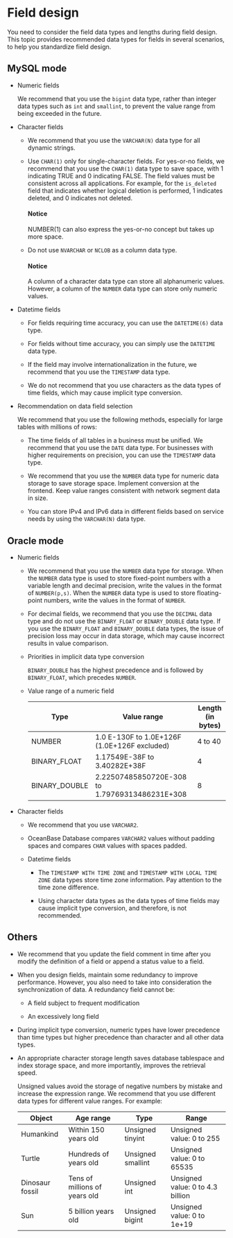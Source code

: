 # Field design

You need to consider the field data types and lengths during field design. This topic provides recommended data types for fields in several scenarios, to help you standardize field design.

## MySQL mode

* Numeric fields

   We recommend that you use the `bigint` data type, rather than integer data types such as `int` and `smallint`, to prevent the value range from being exceeded in the future.

* Character fields

   * We recommend that you use the `VARCHAR(N)` data type for all dynamic strings.

   * Use `CHAR(1)` only for single-character fields. For yes-or-no fields, we recommend that you use the `CHAR(1)` data type to save space, with 1 indicating TRUE and 0 indicating FALSE. The field values must be consistent across all applications. For example, for the `is_deleted` field that indicates whether logical deletion is performed, 1 indicates deleted, and 0 indicates not deleted.

     <main id="notice" type='notice'>
      <h4>Notice</h4>
      <p>NUMBER(1) can also express the yes-or-no concept but takes up more space. </p>
     </main>

   * Do not use `NVARCHAR` or `NCLOB` as a column data type.

      <main id="notice" type='notice'>
       <h4>Notice</h4>
       <p>A column of a character data type can store all alphanumeric values. However, a column of the <code>NUMBER</code> data type can store only numeric values. </p>
      </main>

* Datetime fields

   * For fields requiring time accuracy, you can use the `DATETIME(6)` data type.

   * For fields without time accuracy, you can simply use the `DATETIME` data type.

   * If the field may involve internationalization in the future, we recommend that you use the `TIMESTAMP` data type.

   * We do not recommend that you use characters as the data types of time fields, which may cause implicit type conversion.

* Recommendation on data field selection

   We recommend that you use the following methods, especially for large tables with millions of rows:

   * The time fields of all tables in a business must be unified. We recommend that you use the `DATE` data type. For businesses with higher requirements on precision, you can use the `TIMESTAMP` data type.

   * We recommend that you use the `NUMBER` data type for numeric data storage to save storage space. Implement conversion at the frontend. Keep value ranges consistent with network segment data in size.

   * You can store IPv4 and IPv6 data in different fields based on service needs by using the `VARCHAR(N)` data type.

## Oracle mode

* Numeric fields

   * We recommend that you use the `NUMBER` data type for storage. When the `NUMBER` data type is used to store fixed-point numbers with a variable length and decimal precision, write the values in the format of `NUMBER(p,s)`. When the `NUMBER` data type is used to store floating-point numbers, write the values in the format of `NUMBER`.

   * For decimal fields, we recommend that you use the `DECIMAL` data type and do not use the `BINARY_FLOAT` or `BINARY_DOUBLE` data type. If you use the `BINARY_FLOAT` and `BINARY_DOUBLE` data types, the issue of precision loss may occur in data storage, which may cause incorrect results in value comparison.

   * Priorities in implicit data type conversion

      `BINARY_DOUBLE` has the highest precedence and is followed by `BINARY_FLOAT`, which precedes `NUMBER`.

   * Value range of a numeric field

      | **Type** | **Value range** | **Length (in bytes)** |
      |---------------|------------------------------------------------|-------------|
      | NUMBER | 1.0 E-130F to 1.0E+126F (1.0E+126F excluded) | 4 to 40 |
      | BINARY_FLOAT | 1.17549E-38F to 3.40282E+38F | 4 |
      | BINARY_DOUBLE | 2.22507485850720E-308 to 1.79769313486231E+308 | 8 |

* Character fields

   * We recommend that you use `VARCHAR2`.

   * OceanBase Database compares `VARCHAR2` values without padding spaces and compares `CHAR` values with spaces padded.

   * Datetime fields

      * The `TIMESTAMP WITH TIME ZONE` and `TIMESTAMP WITH LOCAL TIME ZONE` data types store time zone information. Pay attention to the time zone difference.

      * Using character data types as the data types of time fields may cause implicit type conversion, and therefore, is not recommended.

## Others

* We recommend that you update the field comment in time after you modify the definition of a field or append a status value to a field.

* When you design fields, maintain some redundancy to improve performance. However, you also need to take into consideration the synchronization of data. A redundancy field cannot be:

   * A field subject to frequent modification

   * An excessively long field

* During implicit type conversion, numeric types have lower precedence than time types but higher precedence than character and all other data types.

* An appropriate character storage length saves database tablespace and index storage space, and more importantly, improves the retrieval speed.

   Unsigned values avoid the storage of negative numbers by mistake and increase the expression range. We recommend that you use different data types for different value ranges. For example:

   | **Object** | **Age range** | **Type** | **Range** |
   |--------|----------|-------------------|---------------------|
   | Humankind | Within 150 years old | Unsigned tinyint | Unsigned value: 0 to 255  |
   | Turtle | Hundreds of years old | Unsigned smallint | Unsigned value: 0 to 65535  |
   | Dinosaur fossil | Tens of millions of years old | Unsigned int | Unsigned value: 0 to 4.3 billion  |
   | Sun | 5 billion years old | Unsigned bigint | Unsigned value: 0 to 1e+19  |
